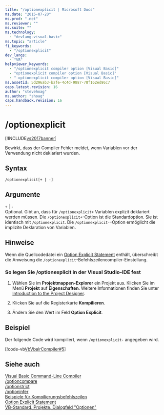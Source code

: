 ```yaml
---
title: "/optionexplicit | Microsoft Docs"
ms.date: "2015-07-20"
ms.prod: ".net"
ms.reviewer: ""
ms.suite: ""
ms.technology: 
  - "devlang-visual-basic"
ms.topic: "article"
f1_keywords: 
  - "/optionexplicit"
dev_langs: 
  - "VB"
helpviewer_keywords: 
  - "/optionexplicit compiler option [Visual Basic]"
  - "optionexplicit compiler option [Visual Basic]"
  - "-optionexplicit compiler option [Visual Basic]"
ms.assetid: 5d296ab3-bafe-4c4d-9887-78f162ed86c7
caps.latest.revision: 16
author: "stevehoag"
ms.author: "shoag"
caps.handback.revision: 16
---
```

# /optionexplicit
[!INCLUDE[vs2017banner](~/includes/vs2017banner.md)]

Bewirkt, dass der Compiler Fehler meldet, wenn Variablen vor der Verwendung nicht deklariert wurden.  
  
## Syntax  
  
```  
/optionexplicit[+ | -]  
```  
  
## Argumente  
 `+` &#124; `-`  
 Optional.  Gibt an, dass für `/optionexplicit+` Variablen explizit deklariert werden müssen.  Die `/optionexplicit+`\-Option ist die Standardoption. Sie ist identisch mit `/optionexplicit`.  Die `/optionexplicit-`\-Option ermöglicht die implizite Deklaration von Variablen.  
  
## Hinweise  
 Wenn die Quellcodedatei ein [Option Explicit Statement](../../../visual-basic/language-reference/statements/option-explicit-statement.md) enthält, überschreibt die Anweisung die `/optionexplicit`\-Befehlszeilencompiler\-Einstellung.  
  
### So legen Sie \/optionexplicit in der Visual Studio\-IDE fest  
  
1.  Wählen Sie im **Projektmappen\-Explorer** ein Projekt aus.  Klicken Sie im Menü **Projekt** auf **Eigenschaften**.  Weitere Informationen finden Sie unter [Introduction to the Project Designer](http://msdn.microsoft.com/de-de/898dd854-c98d-430c-ba1b-a913ce3c73d7).  
  
2.  Klicken Sie auf die Registerkarte **Kompilieren**.  
  
3.  Ändern Sie den Wert im Feld **Option Explicit**.  
  
## Beispiel  
 Der folgende Code wird kompiliert, wenn `/optionexplicit-` angegeben wird.  
  
 [!code-vb[VbVbalrCompiler#5](../../../visual-basic/reference/command-line-compiler/codesnippet/VisualBasic/optionexplicit_1.vb)]  
  
## Siehe auch  
 [Visual Basic Command\-Line Compiler](../../../visual-basic/reference/command-line-compiler/index.md)   
 [\/optioncompare](../../../visual-basic/reference/command-line-compiler/optioncompare.md)   
 [\/optionstrict](../../../visual-basic/reference/command-line-compiler/optionstrict.md)   
 [\/optioninfer](../../../visual-basic/reference/command-line-compiler/optioninfer.md)   
 [Beispiele für Kompilierungsbefehlszeilen](../../../visual-basic/reference/command-line-compiler/sample-compilation-command-lines.md)   
 [Option Explicit Statement](../../../visual-basic/language-reference/statements/option-explicit-statement.md)   
 [VB\-Standard, Projekte, Dialogfeld "Optionen"](/visual-studio/ide/reference/visual-basic-defaults-projects-options-dialog-box)